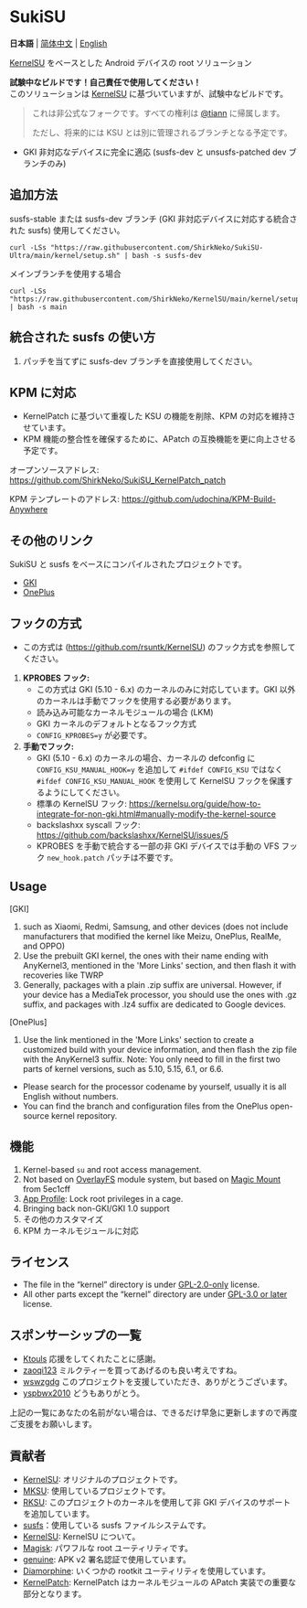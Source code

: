 # SukiSU

**日本語** | [简体中文](README.md) | [English](README-en.md)

[KernelSU](https://github.com/tiann/KernelSU) をベースとした Android デバイスの root ソリューション

**試験中なビルドです！自己責任で使用してください！**<br>
このソリューションは [KernelSU](https://github.com/tiann/KernelSU) に基づいていますが、試験中なビルドです。

>
> これは非公式なフォークです。すべての権利は [@tiann](https://github.com/tiann) に帰属します。
>
>ただし、将来的には KSU とは別に管理されるブランチとなる予定です。

- GKI 非対応なデバイスに完全に適応 (susfs-dev と unsusfs-patched dev ブランチのみ)

## 追加方法
susfs-stable または susfs-dev ブランチ (GKI 非対応デバイスに対応する統合された susfs) 使用してください。

```
curl -LSs "https://raw.githubusercontent.com/ShirkNeko/SukiSU-Ultra/main/kernel/setup.sh" | bash -s susfs-dev
```

メインブランチを使用する場合
```
curl -LSs "https://raw.githubusercontent.com/ShirkNeko/KernelSU/main/kernel/setup.sh" | bash -s main
```
## 統合された susfs の使い方
1. パッチを当てずに susfs-dev ブランチを直接使用してください。

## KPM に対応
- KernelPatch に基づいて重複した KSU の機能を削除、KPM の対応を維持させています。
- KPM 機能の整合性を確保するために、APatch の互換機能を更に向上させる予定です。


オープンソースアドレス: https://github.com/ShirkNeko/SukiSU_KernelPatch_patch


KPM テンプレートのアドレス: https://github.com/udochina/KPM-Build-Anywhere

## その他のリンク
SukiSU と susfs をベースにコンパイルされたプロジェクトです。
- [GKI](https://github.com/ShirkNeko/GKI_KernelSU_SUSFS) 
- [OnePlus](https://github.com/ShirkNeko/Action_OnePlus_MKSU_SUSFS)

## フックの方式
- この方式は (https://github.com/rsuntk/KernelSU) のフック方式を参照してください。

1. **KPROBES フック:**
    - この方式は GKI (5.10 - 6.x) のカーネルのみに対応しています。GKI 以外のカーネルは手動でフックを使用する必要があります。
    - 読み込み可能なカーネルモジュールの場合 (LKM)
    - GKI カーネルのデフォルトとなるフック方式
    - `CONFIG_KPROBES=y` が必要です。
2. **手動でフック:**
    - GKI (5.10 - 6.x) のカーネルの場合、カーネルの defconfig に `CONFIG_KSU_MANUAL_HOOK=y` を追加して `#ifdef CONFIG_KSU` ではなく `#ifdef CONFIG_KSU_MANUAL_HOOK` を使用して KernelSU フックを保護するようにしてください。
    - 標準の KernelSU フック: https://kernelsu.org/guide/how-to-integrate-for-non-gki.html#manually-modify-the-kernel-source
    - backslashxx syscall フック: https://github.com/backslashxx/KernelSU/issues/5
    - KPROBES を手動で統合する一部の非 GKI デバイスでは手動の VFS フック `new_hook.patch` パッチは不要です。


## Usage
[GKI]
1. such as Xiaomi, Redmi, Samsung, and other devices (does not include manufacturers that modified the kernel like Meizu, OnePlus, RealMe, and OPPO)
2. Use the prebuilt GKI kernel, the ones with their name ending with AnyKernel3, mentioned in the 'More Links' section, and then flash it with recoveries like TWRP
3. Generally, packages with a plain .zip suffix are universal. However, if your device has a MediaTek processor, you should use the ones with .gz suffix, and packages with .lz4 suffix are dedicated to Google devices.

[OnePlus]
1. Use the link mentioned in the 'More Links' section to create a customized build with your device information, and then flash the zip file with the AnyKernel3 suffix.
Note: You only need to fill in the first two parts of kernel versions, such as 5.10, 5.15, 6.1, or 6.6.
- Please search for the processor codename by yourself, usually it is all English without numbers.
- You can find the branch and configuration files from the OnePlus open-source kernel repository.



## 機能

1. Kernel-based `su` and root access management.
2. Not based on [OverlayFS](https://en.wikipedia.org/wiki/OverlayFS) module system, but based on [Magic Mount](https://github.com/5ec1cff/KernelSU) from 5ec1cff
3. [App Profile](https://kernelsu.org/guide/app-profile.html): Lock root privileges in a cage. 
4. Bringing back non-GKI/GKI 1.0 support
5. その他のカスタマイズ
6. KPM カーネルモジュールに対応



## ライセンス

- The file in the “kernel” directory is under [GPL-2.0-only](https://www.gnu.org/licenses/old-licenses/gpl-2.0.en.html) license.
- All other parts except the “kernel” directory are under [GPL-3.0 or later](https://www.gnu.org/licenses/gpl-3.0.html) license.

## スポンサーシップの一覧
- [Ktouls](https://github.com/Ktouls) 応援をしてくれたことに感謝。
- [zaoqi123](https://github.com/zaoqi123) ミルクティーを買ってあげるのも良い考えですね。
- [wswzgdg](https://github.com/wswzgdg) このプロジェクトを支援していただき、ありがとうございます。
- [yspbwx2010](https://github.com/yspbwx2010) どうもありがとう。




上記の一覧にあなたの名前がない場合は、できるだけ早急に更新しますので再度ご支援をお願いします。

## 貢献者

- [KernelSU](https://github.com/tiann/KernelSU): オリジナルのプロジェクトです。
- [MKSU](https://github.com/5ec1cff/KernelSU): 使用しているプロジェクトです。
- [RKSU](https://github.com/rsuntk/KernelsU): このプロジェクトのカーネルを使用して非 GKI デバイスのサポートを追加しています。
- [susfs](https://gitlab.com/simonpunk/susfs4ksu)：使用している susfs ファイルシステムです。
- [KernelSU](https://git.zx2c4.com/kernel-assisted-superuser/about/): KernelSU について。
- [Magisk](https://github.com/topjohnwu/Magisk): パワフルな root ユーティリティです。
- [genuine](https://github.com/brevent/genuine/): APK v2 署名認証で使用しています。
- [Diamorphine](https://github.com/m0nad/Diamorphine): いくつかの rootkit ユーティリティを使用しています。
- [KernelPatch](https://github.com/bmax121/KernelPatch): KernelPatch はカーネルモジュールの APatch 実装での重要な部分となります。
